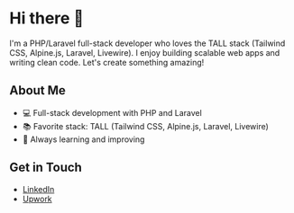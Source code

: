# Hi there 👋

I'm a PHP/Laravel full-stack developer who loves the TALL stack (Tailwind CSS, Alpine.js, Laravel, Livewire). I enjoy building scalable web apps and writing clean code. Let's create something amazing!

## About Me
- 💻 Full-stack development with PHP and Laravel
- 📚 Favorite stack: TALL (Tailwind CSS, Alpine.js, Laravel, Livewire)
- 🌱 Always learning and improving

## Get in Touch
- [LinkedIn](https://bit.ly/3WKB3wI)
- [Upwork](https://bit.ly/4bkNdR5)
